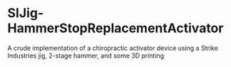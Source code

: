 # SIJig-HammerStopReplacementActivator
A crude implementation of a chiropractic activator device using a Strike Industries jig, 2-stage hammer, and some 3D printing
